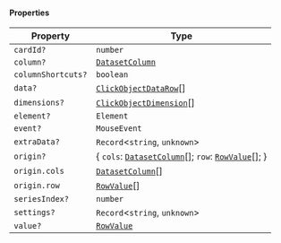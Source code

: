#### Properties

| Property                                        | Type                                                                                     |
| ----------------------------------------------- | ---------------------------------------------------------------------------------------- |
| <a id="cardid"></a> `cardId?`                   | `number`                                                                                 |
| <a id="column"></a> `column?`                   | [`DatasetColumn`](DatasetColumn.md)                                                      |
| <a id="columnshortcuts"></a> `columnShortcuts?` | `boolean`                                                                                |
| <a id="data"></a> `data?`                       | [`ClickObjectDataRow`](ClickObjectDataRow.md)\[]                                         |
| <a id="dimensions"></a> `dimensions?`           | [`ClickObjectDimension`](ClickObjectDimension.md)\[]                                     |
| <a id="element"></a> `element?`                 | `Element`                                                                                |
| <a id="event"></a> `event?`                     | `MouseEvent`                                                                             |
| <a id="extradata"></a> `extraData?`             | `Record`<`string`, `unknown`>                                                            |
| <a id="origin"></a> `origin?`                   | { `cols`: [`DatasetColumn`](DatasetColumn.md)\[]; `row`: [`RowValue`](RowValue.md)\[]; } |
| `origin.cols`                                   | [`DatasetColumn`](DatasetColumn.md)\[]                                                   |
| `origin.row`                                    | [`RowValue`](RowValue.md)\[]                                                             |
| <a id="seriesindex"></a> `seriesIndex?`         | `number`                                                                                 |
| <a id="settings"></a> `settings?`               | `Record`<`string`, `unknown`>                                                            |
| <a id="value"></a> `value?`                     | [`RowValue`](RowValue.md)                                                                |
